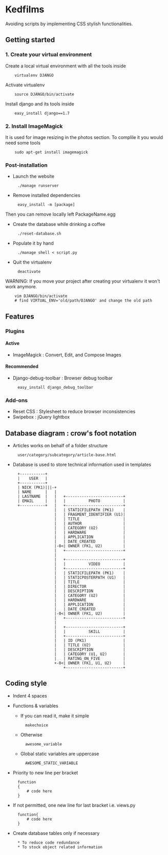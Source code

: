 # Kedfilms
Avoiding scripts by implementing CSS stylish functionalities.

## Getting started

### 1. Create your virtual environment
Create a local virtual environment with all the tools inside

        virtualenv DJANGO

Activate virtualenv

        source DJANGO/bin/activate

Install django and its tools inside

        easy_install django==1.7 


### 2. Install ImageMagick
It is used for image resizing in the photos section. To complile it you would need some tools

        sudo apt-get install imagemagick

### Post-installation

* Launch the website

        ./manage runserver

* Remove installed dependencies
    
        easy_install -m [package]

Then you can remove locally left PackageName.egg

* Create the database while drinking a coffee

        ./reset-database.sh

* Populate it by hand

        ./manage shell < script.py

* Quit the virtualenv

        deactivate

WARNING: If you move your project after creating your virtualenv it won't work anymore.

        vim DJANGO/bin/activate
        # find VIRTUAL_ENV='old/path/DJANGO' and change the old path

## Features
### Plugins
#### Active
* ImageMagick : Convert, Edit, and Compose Images

#### Recommended
* Django-debug-toolbar : Browser debug toolbar

		easy_install django_debug_toolbar

### Add-ons
* Reset CSS : Stylesheet to reduce browser inconsistencies
* Swipebox : jQuery lightbox


## Database diagram : crow's foot notation

* Articles works on behalf of a folder structure

		user/category/subcategory/article-base.html

* Database is used to store technical information used in templates

	    +-----------+
	    |    USER   |
	    +-----------+
	    | NICK (PK1)|||-+ 
	    | NAME      |   | 
	    | LASTNAME  |   |   +-------------------------+
	    | EMAIL     |   |   |          PHOTO          |
	    +-----------+   |   +-------------------------+
	                    |   | STATICFILEPATH (PK1)    |
	                    |   | FRAGMENT_IDENTIFIER (U1)|
	                    |   | TITLE                   |
	                    |   | AUTHOR                  |
	                    |   | CATEGORY (U2)           |
	                    |   | HARDWARE                |
	                    |   | APPLICATION             |
	                    |   | DATE_CREATED            |
	                    |-0<| OWNER (FK1, U2)         |
	                    |   +-------------------------+
	                    |                        
	                    |   +-------------------------+
	                    |   |          VIDEO          |
	                    |   +-------------------------+    
	                    |   | STATICFILEPATH (PK1)    | 
	                    |   | STATICPOSTERPATH (U1)   |
	                    |   | TITLE                   |
	                    |   | DIRECTOR                |
	                    |   | DESCRIPTION             |
	                    |   | CATEGORY (U2)           |
	                    |   | HARDWARE                |
	                    |   | APPLICATION             |
	                    |   | DATE_CREATED            |
	                    |-0<| OWNER (FK1, U2)         |
	                    |   +-------------------------+
	                    |                        
	                    |   +-------------------------+
	                    |   |          SKILL          |
	                    |   +-------------------------+
	                    |   | ID (PK1)                |
	                    |   | TITLE (U2)              |
	                    |   | DESCRIPTION             |
	                    |   | CATEGORY (U1, U2)       |
                        |   | RATING_ON_FIVE          |
                        +-0<| OWNER (FK1, U1, U2)     |
                            +-------------------------+                 
                             

## Coding style
* Indent 4 spaces

* Functions & variables

    * If you can read it, make it simple

            makechoice

    * Otherwise

            awesome_variable
    
    * Global static variables are uppercase

            AWESOME_STATIC_VARIABLE

* Priority to new line per bracket

        function
        {
            # code here
        }
        
* If not permitted, one new line for last bracket i.e. views.py

        function{
            # code here
        }

* Create database tables only if necessary

	    * To reduce code redundance
	    * To stock object related information


